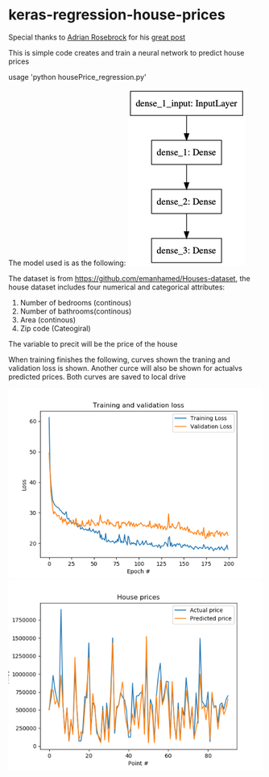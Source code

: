 # keras-regression-house-prices

Special thanks to [Adrian Rosebrock](https://www.pyimagesearch.com/author/adrian/)   for his [great post](https://www.pyimagesearch.com/2019/01/21/regression-with-keras/) 

This is simple code  creates and train a neural network to predict house prices

usage 'python  housePrice_regression.py'



The model used is as the following:
<img src="https://github.com/Walid-Ahmed/keras-regression-house-prices/blob/master/sampleImages/model.png">

The dataset is from   https://github.com/emanhamed/Houses-dataset, the house dataset includes four numerical and categorical attributes:
1. Number of bedrooms (continous)
2. Number of bathrooms(continous)
3. Area (continous)
4. Zip code (Cateogiral)

The variable to precit will be the price of the house

When training finishes the following, curves shown the traning and validation  loss is shown. Another curce will also be shown for actualvs predicted prices. Both curves are saved to local drive

<img src="https://github.com/Walid-Ahmed/keras-regression-house-prices/blob/master/sampleImages/loss.png">

<img src="https://github.com/Walid-Ahmed/keras-regression-house-prices/blob/master/sampleImages/price.png">

